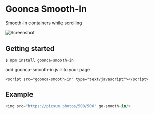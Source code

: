 # Goonca Smooth-In

Smooth-In containers while scrolling

![Screenshot](goonca-smooth-in.gif)

## Getting started
```
$ npm install goonca-smooth-in
```
add goonca-smooth-in.js into your page
```
<script src="goonca-smooth-in" type="text/javascript"></script>
```
## Example

```javascript
<img src="https://picsum.photos/500/500" go-smooth-in/> 
```
